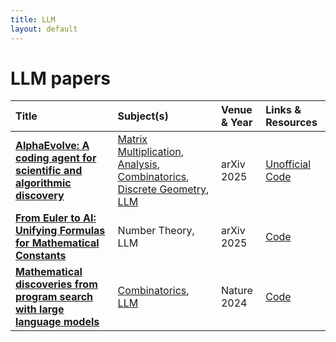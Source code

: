 ```yaml
---
title: LLM
layout: default
---
```


# LLM papers

| Title | Subject(s) | Venue & Year | Links & Resources |
| :--- | :--- | :--- | :--- |
| **[AlphaEvolve: A coding agent for scientific and algorithmic discovery](https://arxiv.org/abs/2506.13131)** | [Matrix Multiplication](matrix-multiplication.md), [Analysis](analysis.md), [Combinatorics](combinatorics.md), [Discrete Geometry](discrete-geometry.md), [LLM](llm.md) | arXiv 2025 | [Unofficial Code](https://github.com/codelion/openevolve) |
| **[From Euler to AI: Unifying Formulas for Mathematical Constants](https://arxiv.org/abs/2502.17533)** | Number Theory, LLM | arXiv 2025 | [Code](https://github.com/RamanujanMachine/euler2ai) |
| **[Mathematical discoveries from program search with large language models](https://www.nature.com/articles/s41586-023-06924-6)** | [Combinatorics](combinatorics.md), [LLM](llm.md) | Nature 2024 | [Code](https://github.com/google-deepmind/funsearch) |